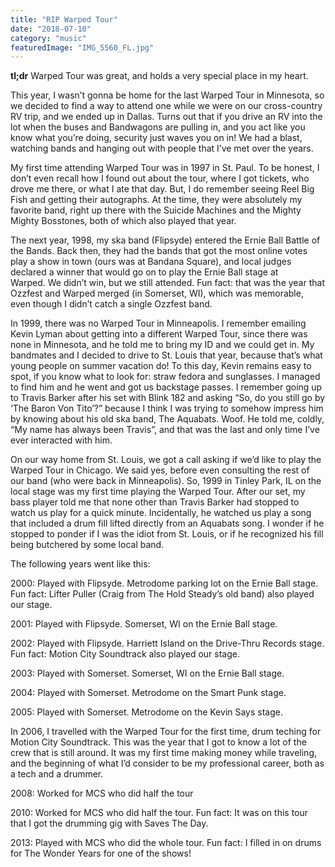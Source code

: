 ```yaml
---
title: "RIP Warped Tour"
date: "2018-07-10"
category: "music"
featuredImage: "IMG_5560_FL.jpg"
---
```


**tl;dr** Warped Tour was great, and holds a very special place in my heart.

This year, I wasn’t gonna be home for the last Warped Tour in Minnesota, so we decided to find a way to attend one while we were on our cross-country RV trip, and we ended up in Dallas. Turns out that if you drive an RV into the lot when the buses and Bandwagons are pulling in, and you act like you know what you’re doing, security just waves you on in! We had a blast, watching bands and hanging out with people that I’ve met over the years.

My first time attending Warped Tour was in 1997 in St. Paul. To be honest, I don’t even recall how I found out about the tour, where I got tickets, who drove me there, or what I ate that day. But, I do remember seeing Reel Big Fish and getting their autographs. At the time, they were absolutely my favorite band, right up there with the Suicide Machines and the Mighty Mighty Bosstones, both of which also played that year.

The next year, 1998, my ska band (Flipsyde) entered the Ernie Ball Battle of the Bands. Back then, they had the bands that got the most online votes play a show in town (ours was at Bandana Square), and local judges declared a winner that would go on to play the Ernie Ball stage at Warped. We didn’t win, but we still attended. Fun fact: that was the year that Ozzfest and Warped merged (in Somerset, WI), which was memorable, even though I didn’t catch a single Ozzfest band.

In 1999, there was no Warped Tour in Minneapolis. I remember emailing Kevin Lyman about getting into a different Warped Tour, since there was none in Minnesota, and he told me to bring my ID and we could get in. My bandmates and I decided to drive to St. Louis that year, because that’s what young people on summer vacation do! To this day, Kevin remains easy to spot, if you know what to look for: straw fedora and sunglasses. I managed to find him and he went and got us backstage passes. I remember going up to Travis Barker after his set with Blink 182 and asking “So, do you still go by ‘The Baron Von Tito’?” because I think I was trying to somehow impress him by knowing about his old ska band, The Aquabats. Woof. He told me, coldly, “My name has always been Travis”, and that was the last and only time I’ve ever interacted with him.

On our way home from St. Louis, we got a call asking if we’d like to play the Warped Tour in Chicago. We said yes, before even consulting the rest of our band (who were back in Minneapolis). So, 1999 in Tinley Park, IL on the local stage was my first time playing the Warped Tour. After our set, my bass player told me that none other than Travis Barker had stopped to watch us play for a quick minute. Incidentally, he watched us play a song that included a drum fill lifted directly from an Aquabats song. I wonder if he stopped to ponder if I was the idiot from St. Louis, or if he recognized his fill being butchered by some local band.

The following years went like this:

2000: Played with Flipsyde. Metrodome parking lot on the Ernie Ball stage. Fun fact: Lifter Puller (Craig from The Hold Steady’s old band) also played our stage.

2001: Played with Flipsyde. Somerset, WI on the Ernie Ball stage.

2002: Played with Flipsyde. Harriett Island on the Drive-Thru Records stage. Fun fact: Motion City Soundtrack also played our stage.

2003: Played with Somerset. Somerset, WI on the Ernie Ball stage.

2004: Played with Somerset. Metrodome on the Smart Punk stage.

2005: Played with Somerset. Metrodome on the Kevin Says stage.

In 2006, I travelled with the Warped Tour for the first time, drum teching for Motion City Soundtrack. This was the year that I got to know a lot of the crew that is still around. It was my first time making money while traveling, and the beginning of what I’d consider to be my professional career, both as a tech and a drummer.

2008: Worked for MCS who did half the tour

2010: Worked for MCS who did half the tour. Fun fact: It was on this tour that I got the drumming gig with Saves The Day.

2013: Played with MCS who did the whole tour. Fun fact: I filled in on drums for The Wonder Years for one of the shows!

